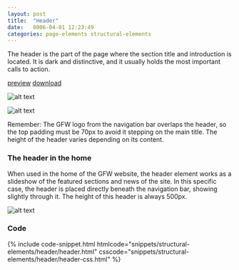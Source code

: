 ```yaml
---
layout: post
title:  "Header"
date:   0006-04-01 12:23:49
categories: page-elements structural-elements
---
```


The header is the part of the page where the section title and introduction is located.
It is dark and distinctive, and it usually holds the most important calls to action.

<a class="btn btn--preview" target="_blank" href="http://localhost:4000/gfw-style-guides/downloads/structural-elements/header/index.html">preview</a>
<a class="btn btn--download" download="header.zip" href="http://localhost:4000/gfw-style-guides/downloads/structural-elements/header/header.zip">download</a>

![alt text][header]

![alt text][header-meassures]

Remember: The GFW logo from the navigation bar overlaps the header, so the top padding must be
70px to avoid it stepping on the main title. The height of the header varies depending on its content.

### The header in the home

When used in the home of the GFW website, the header element works as a slideshow of the featured sections
and news of the site. In this specific case, the header is placed directly beneath the navigation bar, showing
slightly through it. The height of this header is always 500px.

![alt text][header-home]

### Code

<div id="code-snippet-box1" class="code-snippet-box">
  {% include code-snippet.html htmlcode="snippets/structural-elements/header/header.html" csscode="snippets/structural-elements/header/header-css.html" %}
</div>


[header]: /gfw-style-guides/images/posts/structural-elements/header/06-01-header.png "header"
[header-meassures]: /gfw-style-guides/images/posts/structural-elements/header/06-02-header-meassures.png "header meassures"
[header-home]: /gfw-style-guides/images/posts/structural-elements/header/06-03-header-home.png "header home"
